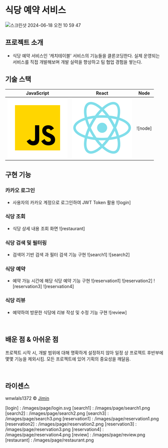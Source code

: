 # 식당 예약 서비스
<img width="484" alt="스크린샷 2024-06-18 오전 10 59 47" src="https://github.com/sky-catch/Front/assets/68106646/1421cc32-ddf9-49a2-a3d5-7a5e9b1909b4">

## 프로젝트 소개
- 식당 예약 서비스인 '캐치테이블' 서비스의 기능들을 클론코딩한다. 실제 운영되는 서비스를 직접 개발해보며 개발 실력을 향상하고 팀 협업 경험을 쌓는다.

## 기술 스택

| JavaScript |  React   |  Node   |
| :--------: | :------: | :-----: |
|   ![js]    | ![react] | ![node] |


## 구현 기능

### 카카오 로그인
- 사용자의 카카오 계정으로 로그인하여 JWT Token 활용
![login]

### 식당 조회
- 식당 상세 내용 조회 화면
![restaurant]

### 식당 검색 및 필터링
- 검색어 기반 검색 과 필터 검색 기능 구현
![search1]
![search2]

### 식당 예약
- 예약 가능 시간에 해당 식당 예약 기능 구현
![reservation1]
![reservation2]
![reservation3]
![reservation4]

### 식당 리뷰
- 예약하여 방문한 식당에 리뷰 작성 및 수정 기능 구현
![review]

<br>

## 배운 점 & 아쉬운 점

<p align="justify">
프로젝트 시작 시, 개발 범위에 대해 명확하게 설정하지 않아 일정 상 프로젝트 후반부에 몇몇 기능을 제외시킴. 모든 프로젝트에 있어 기획의 중요성을 깨달음.
</p>

<br>

## 라이센스
wnwlals1372 &copy; [Jimin](mailto:wnwlals1372@gmail.com)

<!-- Stack Icon Refernces -->

[js]: /images/stack/javascript.svg
[react]: /images/stack/react.svg
[login] : /images/page/login.svg
[search1] : /images/page/search1.png
[search2] : /images/page/search2.png
[search3] : /images/page/search3.png
[reservation1] : /images/page/reservation1.png
[reservation2] : /images/page/reservation2.png
[reservation3] : /images/page/reservation3.png
[reservation4] : /images/page/reservation4.png
[review] : /images/page/review.png
[restaurant] : /images/page/restaurant.png
